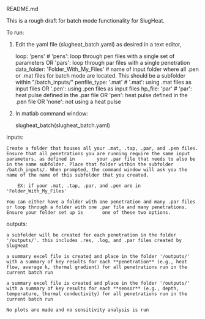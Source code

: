 README.md

This is a rough draft for batch mode functionality for SlugHeat.

To run:

1. Edit the yaml file (slugheat_batch.yaml) as desired in a text editor, 

   	loop: 'pens' # 'pens': loop through pen files with a single set of parameters OR 'pars': loop through par files with a single penetration
	data_folder: 'Folder_With_My_Files' # name of input folder where all .pen or .mat files for batch mode are located. This should be a subfolder within "/batch_inputs/"
	penfile_type: '.mat' # '.mat': using .mat files as input files OR '.pen': using .pen files as input files
	hp_file: 'par' # 'par': heat pulse defined in the .par file OR 'pen': heat pulse defined in the .pen file OR 'none': not using a heat pulse

2. In matlab command window:
	
 	slugheat_batch(slugheat_batch.yaml)


inputs:
	
	Create a folder that houses all your .mat, .tap, .par, and .pen files. Ensure that all penetrations you are running require the same input parameters, as defined in 		your .par file that needs to also be in the same subfolder. Place that folder within the subfolder /batch_inputs/. When prompted, the command window will ask you the 		name of the name of this subfolder that you created.

		EX: if your .mat, .tap, .par, and .pen are in 'Folder_With_My_Files'

  	You can either have a folder with one penetration and many .par files or loop through a folder with one .par file and many penetrations. Ensure your folder set up is 		one of these two options. 
outputs:

	a subfolder will be created for each penetration in the folder '/outputs/'. this includes .res, .log, and .par files created by SlugHeat

	a summary excel file is created and place in the folder '/outputs/' with a summary of key results for each **penetration** (e.g., heat flow, average k, thermal gradient) for all penetrations run in the current batch run

	a summary excel file is created and place in the folder '/outputs/' with a summary of key results for each **sensor** (e.g., depth, temperature, thermal conductivity) for all penetrations run in the current batch run

	No plots are made and no sensitivity analysis is run
